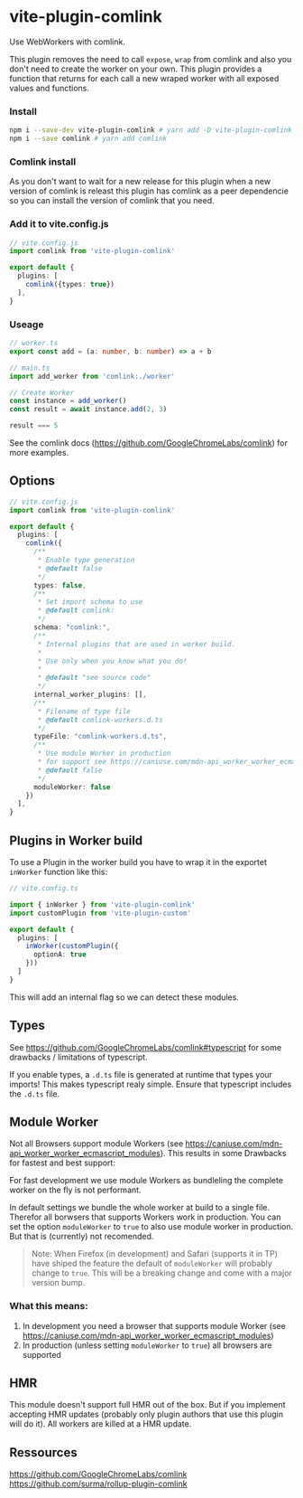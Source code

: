 # vite-plugin-comlink

Use WebWorkers with comlink. 

This plugin removes the need to call `expose`, `wrap` from comlink and also you don't need to create the worker on your own. This plugin provides a function that returns for each call a new wraped worker with all exposed values and functions.

### Install

```sh
npm i --save-dev vite-plugin-comlink # yarn add -D vite-plugin-comlink
npm i --save comlink # yarn add comlink
```

### Comlink install
As you don't want to wait for a new release for this plugin when a new version of comlink is releast this plugin has comlink as a peer dependencie so you can install the version of comlink that you need.

### Add it to vite.config.js

```ts
// vite.config.js
import comlink from 'vite-plugin-comlink'

export default {
  plugins: [
    comlink({types: true})
  ],
}
```
### Useage
```ts
// worker.ts
export const add = (a: number, b: number) => a + b

// main.ts
import add_worker from 'comlink:./worker'

// Create Worker
const instance = add_worker()
const result = await instance.add(2, 3)

result === 5
```

See the comlink docs (https://github.com/GoogleChromeLabs/comlink) for more examples. 


## Options

```ts
// vite.config.js
import comlink from 'vite-plugin-comlink'

export default {
  plugins: [
    comlink({
      /**
       * Enable type generation
       * @default false
       */
      types: false,
      /**
       * Set import schema to use
       * @default comlink:
       */
      schema: "comlink:",
      /**
       * Internal plugins that are used in worker build.
       * 
       * Use only when you know what you do!
       * 
       * @default "see source code"
       */
      internal_worker_plugins: [],
      /**
       * Filename of type file
       * @default comlink-workers.d.ts
       */
      typeFile: "comlink-workers.d.ts",
      /**
       * Use module Worker in production
       * for support see https://caniuse.com/mdn-api_worker_worker_ecmascript_modules
       * @default false
       */
      moduleWorker: false
    })
  ],
}
```

## Plugins in Worker build
To use a Plugin in the worker build you have to wrap it in the exportet `inWorker` function like this:

```ts
// vite.config.ts

import { inWorker } from 'vite-plugin-comlink'
import customPlugin from 'vite-plugin-custom'

export default {
  plugins: [
    inWorker(customPlugin({
      optionA: true
    }))
  ]
}
```

This will add an internal flag so we can detect these modules.


## Types
See https://github.com/GoogleChromeLabs/comlink#typescript for some drawbacks / limitations of typescript.

If you enable types, a `.d.ts` file is generated at runtime that types your imports! This makes typescript realy simple. Ensure that typescript includes the `.d.ts` file.

## Module Worker
Not all Browsers support module Workers (see https://caniuse.com/mdn-api_worker_worker_ecmascript_modules).
This results in some Drawbacks for fastest and best support:

For fast development we use module Workers as bundleling the complete worker on the fly is not performant.

In default settings we bundle the whole worker at build to a single file. Therefor all borwsers that supports Workers work in production. 
You can set the option `moduleWorker` to `true` to also use module worker in production. But that is (currently) not recomended. 

> Note: When Firefox (in development) and Safari (supports it in TP) have shiped the feature the default of `moduleWorker` will probably change to `true`. This will be a breaking change and come with a major version bump.

### What this means:

1. In development you need a browser that supports module Worker (see https://caniuse.com/mdn-api_worker_worker_ecmascript_modules)
2. In production (unless setting `moduleWorker` to `true`) all browsers are supported

## HMR
This module doesn't support full HMR out of the box. But if you implement accepting HMR updates (probably only plugin authors that use this plugin will do it). All workers are killed at a HMR update. 

## Ressources
https://github.com/GoogleChromeLabs/comlink  
https://github.com/surma/rollup-plugin-comlink

